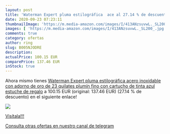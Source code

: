 ```yaml
---
layout: post
title: 'Waterman Expert pluma estilográfica  ace al 27.14 % de descuento'
date: 2020-09-23 07:23:11
thumbnailImage: 'https://m.media-amazon.com/images/I/413ANzsuvwL._SL200_.jpg'
images: [ 'https://m.media-amazon.com/images/I/413ANzsuvwL._SL200_.jpg' ]
comments: true
category: ofertas
author: ring
slug: B005NJODRE
description:
actualPrice: 100.15 EUR
comparePrice: 137.46 EUR
inStock: true
---
```


Ahora mismo tienes [Waterman Expert pluma estilográfica  acero inoxidable con adorno de oro de 23 quilates  plumín fino con cartucho de tinta azul  estuche de regalo](https://www.amazon.com/dp/B005NJODRE/?tag=redken08-20) a 100.15 EUR (original: 137.46 EUR) (27.14 %  de descuento) en el siguiente enlace!

[![](https://m.media-amazon.com/images/I/413ANzsuvwL._SL200_.jpg)](https://www.amazon.com/dp/B005NJODRE/?tag=redken08-20)

[Visítala!!!](https://www.amazon.com/dp/B005NJODRE/?tag=redken08-20)

[Consulta otras ofertas en nuestro canal de telegram](https://t.me/s/ofertas25)

